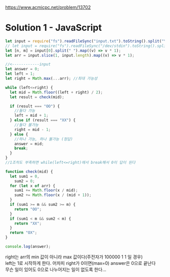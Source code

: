https://www.acmicpc.net/problem/13702

# Solution 1 - JavaScript
~~~javascript
let input = require("fs").readFileSync("input.txt").toString().split("\n");
// let input = require("fs").readFileSync("/dev/stdin").toString().split('\n');
let [n, m] = input[0].split(" ").map((v) => v * 1);
let arr = input.slice(1, input.length).map((v) => v * 1);

//<------------input
let answer = 0;
let left = 1;
let right = Math.max(...arr); //최대 가능성

while (left<=right) {
  let mid = Math.floor((left + right) / 2);
  let result = check(mid);

  if (result === "OO") {
    //둘다 가능
    left = mid + 1;
  } else if (result === "XX") {
    //둘다 불가능
    right = mid - 1;
  } else {
    //하나 가능, 하나 불가능 (정답)
    answer = mid;
    break;
  }
}
//1조차도 부족하면 while(left<=right)에서 break해서 0이 답이 된다

function check(mid) {
  let sum1 = 0,
    sum2 = 0;
  for (let x of arr) {
    sum1 += Math.floor(x / mid);
    sum2 += Math.floor(x / (mid + 1));
  }
  if (sum1 >= m && sum2 >= m) {
    return "OO";
  }
  if (sum1 < m && sum2 < m) {
    return "XX";
  }
  return "OX";
}

console.log(answer);

~~~

right는 arr의 min 값이 아니라 max 값이다(주전자가 100000 1 1 일 경우)  
left는 1로 시작하게 한다. 어차피 right가 0이면(max=0) answer은 0으로 끝난다  
무슨 일이 있어도 0으로 나누어지는 일이 없도록 한다...  
